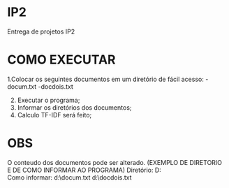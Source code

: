 # IP2
Entrega de projetos IP2

# COMO EXECUTAR
1.Colocar os seguintes documentos em um diretório de fácil acesso:
  -docum.txt
  -docdois.txt

2. Executar o programa;
3. Informar os diretórios dos documentos;
4. Calculo TF-IDF será feito;

# OBS

O conteudo dos documentos pode ser alterado.
(EXEMPLO DE DIRETORIO E DE COMO INFORMAR AO PROGRAMA)
Diretório: D:\
Como informar: d:\docum.txt       d:\docdois.txt
